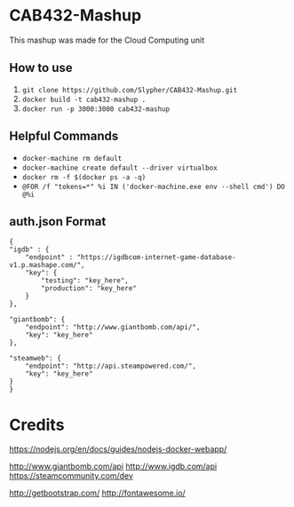 # CAB432-Mashup
This mashup was made for the Cloud Computing unit

## How to use
1. `git clone https://github.com/Slypher/CAB432-Mashup.git`
2. `docker build -t cab432-mashup .`
3. `docker run -p 3000:3000 cab432-mashup`

## Helpful Commands
- `docker-machine rm default`
- `docker-machine create default --driver virtualbox`
- `docker rm -f $(docker ps -a -q)`
- `@FOR /f "tokens=*" %i IN ('docker-machine.exe env --shell cmd') DO @%i`

## auth.json Format

    {
    "igdb" : {
        "endpoint" : "https://igdbcom-internet-game-database-v1.p.mashape.com/",
        "key": {
            "testing": "key_here",
            "production": "key_here"
        }
    },

    "giantbomb": {
        "endpoint": "http://www.giantbomb.com/api/",
        "key": "key_here"
    },

    "steamweb": {
        "endpoint": "http://api.steampowered.com/",
        "key": "key_here"
    }
    }

# Credits
https://nodejs.org/en/docs/guides/nodejs-docker-webapp/


http://www.giantbomb.com/api
http://www.igdb.com/api
https://steamcommunity.com/dev


http://getbootstrap.com/
http://fontawesome.io/